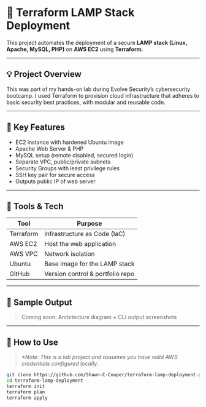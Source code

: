 
# 🔧 Terraform LAMP Stack Deployment

This project automates the deployment of a secure **LAMP stack (Linux, Apache, MySQL, PHP)** on **AWS EC2** using **Terraform**.

---

## 💡 Project Overview

This was part of my hands-on lab during Evolve Security’s cybersecurity bootcamp. I used Terraform to provision cloud infrastructure that adheres to basic security best practices, with modular and reusable code.

---

## 🔐 Key Features

- EC2 instance with hardened Ubuntu image
- Apache Web Server & PHP
- MySQL setup (remote disabled, secured login)
- Separate VPC, public/private subnets
- Security Groups with least privilege rules
- SSH key pair for secure access
- Outputs public IP of web server

---

## 🧰 Tools & Tech

| Tool        | Purpose                          |
|-------------|----------------------------------|
| Terraform   | Infrastructure as Code (IaC)     |
| AWS EC2     | Host the web application         |
| AWS VPC     | Network isolation                |
| Ubuntu      | Base image for the LAMP stack    |
| GitHub      | Version control & portfolio repo |

---

## 📸 Sample Output

> Coming soon: Architecture diagram + CLI output screenshots

---

## 🧪 How to Use

> _*Note: This is a lab project and assumes you have valid AWS credentials configured locally._  

```bash
git clone https://github.com/Shawn-C-Cooper/terraform-lamp-deployment.git
cd terraform-lamp-deployment
terraform init
terraform plan
terraform apply
